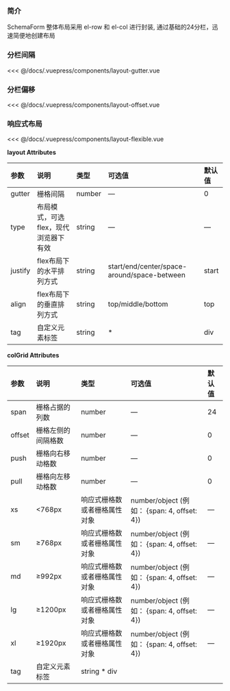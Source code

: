 
### 简介

SchemaForm 整体布局采用 el-row 和 el-col 进行封装, 通过基础的24分栏，迅速简便地创建布局

### 分栏间隔

<code-contain compName="LayoutGutter" link="https://codesandbox.io/s/fenlanjiange-8tbs8?fontsize=14">  
<<< @/docs/.vuepress/components/layout-gutter.vue
</code-contain>

### 分栏偏移

<code-contain compName="LayoutOffset" link="https://codesandbox.io/s/fenlanpianyi-z127w?fontsize=14">  
<<< @/docs/.vuepress/components/layout-offset.vue
</code-contain>

### 响应式布局

<code-contain compName="LayoutFlexible" link="https://codesandbox.io/s/xiangyingshibuju-xbdlp?fontsize=14">  
<<< @/docs/.vuepress/components/layout-flexible.vue
</code-contain>


**layout Attributes**

参数|说明|类型|可选值|默认值
:--|:--|:--|:--|:--|
gutter|栅格间隔|number|—|0
type|布局模式，可选 flex，现代浏览器下有效|string|—|—
justify|flex布局下的水平排列方式|string|start/end/center/space-around/space-between|start
align|flex布局下的垂直排列方式|string|top/middle/bottom|top
tag|自定义元素标签|string|*|div

**colGrid Attributes**

参数|说明|类型|可选值|默认值
:--|:--|:--|:--|:--|
span|栅格占据的列数|number|—|24
offset|栅格左侧的间隔格数|number|—|0
push|栅格向右移动格数|number|—|0
pull|栅格向左移动格数|number|—|0
xs|<768px|响应式栅格数或者栅格属性对象|number/object (例如： {span: 4, offset: 4})|—|—
sm|≥768px|响应式栅格数或者栅格属性对象|number/object (例如： {span: 4, offset: 4})|—|—
md|≥992px|响应式栅格数或者栅格属性对象|number/object (例如： {span: 4, offset: 4})|—|—
lg|≥1200px|响应式栅格数或者栅格属性对象|number/object (例如： {span: 4, offset: 4})|—|—
xl|≥1920px|响应式栅格数或者栅格属性对象|number/object (例如： {span: 4, offset: 4})|—|—
tag|自定义元素标签|string	*	div
